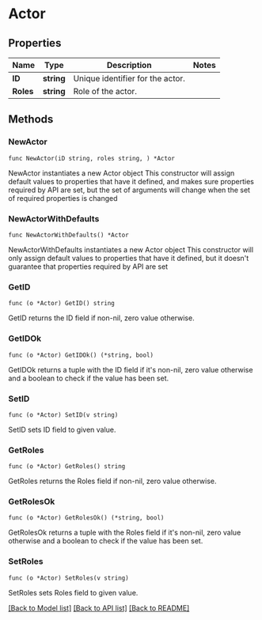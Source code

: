 # Actor

## Properties

Name | Type | Description | Notes
------------ | ------------- | ------------- | -------------
**ID** | **string** | Unique identifier for the actor. | 
**Roles** | **string** | Role of the actor. | 

## Methods

### NewActor

`func NewActor(iD string, roles string, ) *Actor`

NewActor instantiates a new Actor object
This constructor will assign default values to properties that have it defined,
and makes sure properties required by API are set, but the set of arguments
will change when the set of required properties is changed

### NewActorWithDefaults

`func NewActorWithDefaults() *Actor`

NewActorWithDefaults instantiates a new Actor object
This constructor will only assign default values to properties that have it defined,
but it doesn't guarantee that properties required by API are set

### GetID

`func (o *Actor) GetID() string`

GetID returns the ID field if non-nil, zero value otherwise.

### GetIDOk

`func (o *Actor) GetIDOk() (*string, bool)`

GetIDOk returns a tuple with the ID field if it's non-nil, zero value otherwise
and a boolean to check if the value has been set.

### SetID

`func (o *Actor) SetID(v string)`

SetID sets ID field to given value.


### GetRoles

`func (o *Actor) GetRoles() string`

GetRoles returns the Roles field if non-nil, zero value otherwise.

### GetRolesOk

`func (o *Actor) GetRolesOk() (*string, bool)`

GetRolesOk returns a tuple with the Roles field if it's non-nil, zero value otherwise
and a boolean to check if the value has been set.

### SetRoles

`func (o *Actor) SetRoles(v string)`

SetRoles sets Roles field to given value.



[[Back to Model list]](../README.md#documentation-for-models) [[Back to API list]](../README.md#documentation-for-api-endpoints) [[Back to README]](../README.md)


